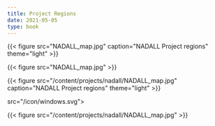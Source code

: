 ```yaml
---
title: Project Regions
date: 2021-05-05
type: book
---
```


<!--more-->
{{< figure src="NADALL_map.jpg" caption="NADALL Project regions" theme="light" >}}

{{< figure src="NADALL_map.jpg" >}}

{{< figure src="/content/projects/nadall/NADALL_map.jpg" caption="NADALL Project regions" theme="light" >}}

src="/icon/windows.svg">

{{< figure src="/content/projects/nadall/NADALL_map.jpg" >}}
